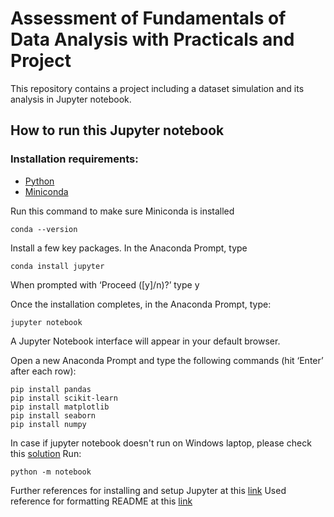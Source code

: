 # Assessment of Fundamentals of Data Analysis with Practicals and Project

This repository contains a project including a dataset simulation and its analysis in Jupyter notebook.

## How to run this Jupyter notebook

### Installation requirements:
- [Python](https://www.pypa.io/en/latest/)
- [Miniconda](https://docs.conda.io/en/latest/miniconda.html#windows-installers)

Run this command to make sure Miniconda is installed

```
conda --version
```

Install a few key packages. In the Anaconda Prompt, type
```
conda install jupyter
```
When prompted with ‘Proceed ([y]/n)?’ type y

Once the installation completes, in the Anaconda Prompt, type:
```
jupyter notebook
```
A Jupyter Notebook interface will appear in your default browser.

Open a new Anaconda Prompt and type the following commands (hit ‘Enter’ after each row):

```
pip install pandas
pip install scikit-learn
pip install matplotlib
pip install seaborn
pip install numpy
```

In case if jupyter notebook doesn't run on Windows laptop, please check this [solution](https://stackoverflow.com/questions/41034866/running-jupyter-via-command-line-on-windows)
Run:
```
python -m notebook
```

Further references for installing and setup Jupyter at this [link](https://www.codecademy.com/article/setting-up-jupyter-notebook)
Used reference for formatting README at this [link](https://docs.github.com/en/get-started/writing-on-github/getting-started-with-writing-and-formatting-on-github/basic-writing-and-formatting-syntax)


